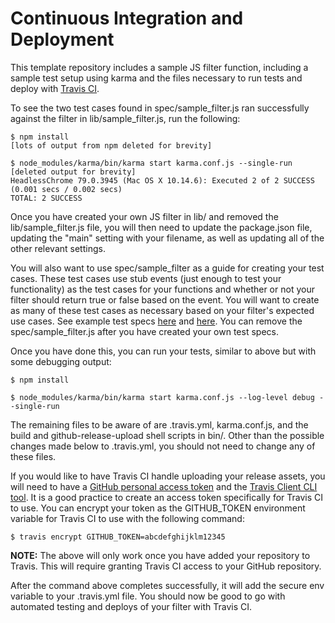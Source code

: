 # Continuous Integration and Deployment

This template repository includes a sample JS filter function, including a sample test setup using karma and the files necessary to run tests and deploy with [Travis CI](1).

To see the two test cases found in spec/sample_filter.js ran successfully against the filter in lib/sample_filter.js, run the following:

```
$ npm install
[lots of output from npm deleted for brevity]

$ node_modules/karma/bin/karma start karma.conf.js --single-run
[deleted output for brevity]
HeadlessChrome 79.0.3945 (Mac OS X 10.14.6): Executed 2 of 2 SUCCESS (0.001 secs / 0.002 secs)
TOTAL: 2 SUCCESS
```

Once you have created your own JS filter in lib/ and removed the lib/sample_filter.js file, you will then need to update the package.json file, updating the "main" setting with your filename, as well as updating all of the other relevant settings.

You will also want to use spec/sample_filter as a guide for creating your test cases.  These test cases use stub events (just enough to test your functionality) as the test cases for your functions and whether or not your filter should return true or false based on the event.  You will want to create as many of these test cases as necessary based on your filter's expected use cases.  See example test specs [here](4) and [here](5).  You can remove the spec/sample_filter.js after you have created your own test specs.

Once you have done this, you can run your tests, similar to above but with some debugging output:

```
$ npm install

$ node_modules/karma/bin/karma start karma.conf.js --log-level debug --single-run
```

The remaining files to be aware of are .travis.yml, karma.conf.js, and the build and github-release-upload shell scripts in bin/.  Other than the possible changes made below to .travis.yml, you should not need to change any of these files.

If you would like to have Travis CI handle uploading your release assets, you will need to have a [GitHub personal access token](2) and the [Travis Client CLI tool](3).  It is a good practice to create an access token specifically for Travis CI to use.  You can encrypt your token as the GITHUB_TOKEN environment variable for Travis CI to use with the following command:

```
$ travis encrypt GITHUB_TOKEN=abcdefghijklm12345
```

**NOTE:** The above will only work once you have added your repository to Travis.  This will require granting Travis CI access to your GitHub repository.

After the command above completes successfully, it will add the secure env variable to your .travis.yml file.  You should now be good to go with automated testing and deploys of your filter with Travis CI.

[1]: https://travis-ci.org
[2]: https://github.com/settings/tokens
[3]: https://github.com/travis-ci/travis.rb
[4]: https://github.com/nixwiz/sensu-go-fatigue-check-filter/blob/master/spec/fatigue_check.js
[5]: https://github.com/portertech/sensu-severity-filter/blob/master/spec/has_severity.js
